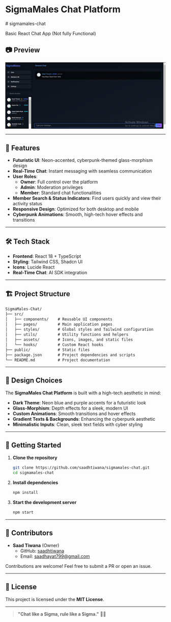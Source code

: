 # SigmaMales Chat Platform

\# sigmamales-chat  

Basic React Chat App (Not fully Functional)  

## 📷 Preview  

![SigmaMales Chat](us.jpg)  

---

## 🚀 Features  

- **Futuristic UI**: Neon-accented, cyberpunk-themed glass-morphism design  
- **Real-Time Chat**: Instant messaging with seamless communication  
- **User Roles**:  
  - **Owner**: Full control over the platform  
  - **Admin**: Moderation privileges  
  - **Member**: Standard chat functionalities  
- **Member Search & Status Indicators**: Find users quickly and view their activity status  
- **Responsive Design**: Optimized for both desktop and mobile  
- **Cyberpunk Animations**: Smooth, high-tech hover effects and transitions  

---

## 🛠️ Tech Stack  

- **Frontend**: React 18 + TypeScript  
- **Styling**: Tailwind CSS, Shadcn UI  
- **Icons**: Lucide React  
- **Real-Time Chat**: AI SDK integration  

---

## 🏗️ Project Structure  

```
SigmaMales-Chat/
├── src/
│   ├── components/    # Reusable UI components
│   ├── pages/         # Main application pages
│   ├── styles/        # Global styles and Tailwind configuration
│   ├── utils/         # Utility functions and helpers
│   ├── assets/        # Icons, images, and static files
│   └── hooks/         # Custom React hooks
├── public/            # Static files
├── package.json       # Project dependencies and scripts
└── README.md          # Project documentation
```

---

## 🎨 Design Choices  

The **SigmaMales Chat Platform** is built with a high-tech aesthetic in mind:  

- **Dark Theme**: Neon blue and purple accents for a futuristic look  
- **Glass-Morphism**: Depth effects for a sleek, modern UI  
- **Custom Animations**: Smooth transitions and hover effects  
- **Gradient Texts & Backgrounds**: Enhancing the cyberpunk aesthetic  
- **Minimalistic Inputs**: Clean, sleek text fields with cyber styling  

---

## 🚀 Getting Started  

1. **Clone the repository**  
   ```sh
   git clone https://github.com/saadhtiwana/sigmamales-chat.git
   cd sigmamales-chat
   ```
2. **Install dependencies**  
   ```sh
   npm install
   ```
3. **Start the development server**  
   ```sh
   npm start
   ```

---

## 👥 Contributors  

- **Saad Tiwana** (Owner)  
  - GitHub: [saadhtiwana](https://github.com/saadhtiwana)  
  - Email: [saadhayat799@gmail.com](mailto:saadhayat799@gmail.com)  

Contributions are welcome! Feel free to submit a PR or open an issue.  

---

## 📄 License  

This project is licensed under the **MIT License**.  

---

> **"Chat like a Sigma, rule like a Sigma."** 🦾🔥  

